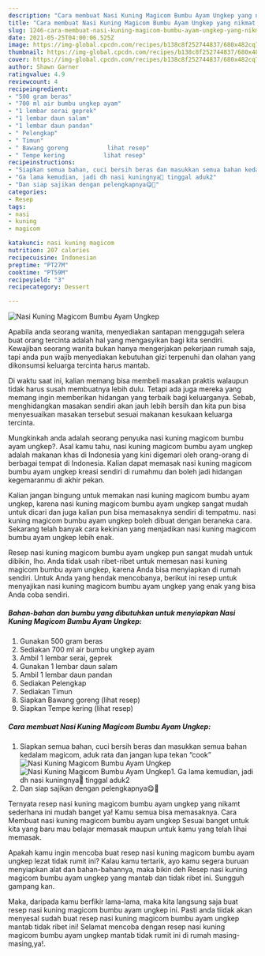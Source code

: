 ```yaml
---
description: "Cara membuat Nasi Kuning Magicom Bumbu Ayam Ungkep yang nikmat Untuk Jualan"
title: "Cara membuat Nasi Kuning Magicom Bumbu Ayam Ungkep yang nikmat Untuk Jualan"
slug: 1246-cara-membuat-nasi-kuning-magicom-bumbu-ayam-ungkep-yang-nikmat-untuk-jualan
date: 2021-05-25T04:00:06.525Z
image: https://img-global.cpcdn.com/recipes/b138c8f252744837/680x482cq70/nasi-kuning-magicom-bumbu-ayam-ungkep-foto-resep-utama.jpg
thumbnail: https://img-global.cpcdn.com/recipes/b138c8f252744837/680x482cq70/nasi-kuning-magicom-bumbu-ayam-ungkep-foto-resep-utama.jpg
cover: https://img-global.cpcdn.com/recipes/b138c8f252744837/680x482cq70/nasi-kuning-magicom-bumbu-ayam-ungkep-foto-resep-utama.jpg
author: Shawn Garner
ratingvalue: 4.9
reviewcount: 4
recipeingredient:
- "500 gram beras"
- "700 ml air bumbu ungkep ayam"
- "1 lembar serai geprek"
- "1 lembar daun salam"
- "1 lembar daun pandan"
- " Pelengkap"
- " Timun"
- " Bawang goreng           lihat resep"
- " Tempe kering           lihat resep"
recipeinstructions:
- "Siapkan semua bahan, cuci bersih beras dan masukkan semua bahan kedalam magicom, aduk rata dan jangan lupa tekan “cook”"
- "Ga lama kemudian, jadi dh nasi kuningnya🥰 tinggal aduk2"
- "Dan siap sajikan dengan pelengkapnya😋🙏"
categories:
- Resep
tags:
- nasi
- kuning
- magicom

katakunci: nasi kuning magicom 
nutrition: 207 calories
recipecuisine: Indonesian
preptime: "PT27M"
cooktime: "PT59M"
recipeyield: "3"
recipecategory: Dessert

---
```



![Nasi Kuning Magicom Bumbu Ayam Ungkep](https://img-global.cpcdn.com/recipes/b138c8f252744837/680x482cq70/nasi-kuning-magicom-bumbu-ayam-ungkep-foto-resep-utama.jpg)

Apabila anda seorang wanita, menyediakan santapan menggugah selera buat orang tercinta adalah hal yang mengasyikan bagi kita sendiri. Kewajiban seorang  wanita bukan hanya mengerjakan pekerjaan rumah saja, tapi anda pun wajib menyediakan kebutuhan gizi terpenuhi dan olahan yang dikonsumsi keluarga tercinta harus mantab.

Di waktu  saat ini, kalian memang bisa membeli masakan praktis walaupun tidak harus susah membuatnya lebih dulu. Tetapi ada juga mereka yang memang ingin memberikan hidangan yang terbaik bagi keluarganya. Sebab, menghidangkan masakan sendiri akan jauh lebih bersih dan kita pun bisa menyesuaikan masakan tersebut sesuai makanan kesukaan keluarga tercinta. 



Mungkinkah anda adalah seorang penyuka nasi kuning magicom bumbu ayam ungkep?. Asal kamu tahu, nasi kuning magicom bumbu ayam ungkep adalah makanan khas di Indonesia yang kini digemari oleh orang-orang di berbagai tempat di Indonesia. Kalian dapat memasak nasi kuning magicom bumbu ayam ungkep kreasi sendiri di rumahmu dan boleh jadi hidangan kegemaranmu di akhir pekan.

Kalian jangan bingung untuk memakan nasi kuning magicom bumbu ayam ungkep, karena nasi kuning magicom bumbu ayam ungkep sangat mudah untuk dicari dan juga kalian pun bisa memasaknya sendiri di tempatmu. nasi kuning magicom bumbu ayam ungkep boleh dibuat dengan beraneka cara. Sekarang telah banyak cara kekinian yang menjadikan nasi kuning magicom bumbu ayam ungkep lebih enak.

Resep nasi kuning magicom bumbu ayam ungkep pun sangat mudah untuk dibikin, lho. Anda tidak usah ribet-ribet untuk memesan nasi kuning magicom bumbu ayam ungkep, karena Anda bisa menyiapkan di rumah sendiri. Untuk Anda yang hendak mencobanya, berikut ini resep untuk menyajikan nasi kuning magicom bumbu ayam ungkep yang enak yang bisa Anda coba sendiri.

<!--inarticleads1-->

##### Bahan-bahan dan bumbu yang dibutuhkan untuk menyiapkan Nasi Kuning Magicom Bumbu Ayam Ungkep:

1. Gunakan 500 gram beras
1. Sediakan 700 ml air bumbu ungkep ayam
1. Ambil 1 lembar serai, geprek
1. Gunakan 1 lembar daun salam
1. Ambil 1 lembar daun pandan
1. Sediakan  Pelengkap
1. Sediakan  Timun
1. Siapkan  Bawang goreng           (lihat resep)
1. Siapkan  Tempe kering           (lihat resep)




<!--inarticleads2-->

##### Cara membuat Nasi Kuning Magicom Bumbu Ayam Ungkep:

1. Siapkan semua bahan, cuci bersih beras dan masukkan semua bahan kedalam magicom, aduk rata dan jangan lupa tekan “cook”
<img src="https://img-global.cpcdn.com/steps/c9a2233694378099/160x128cq70/nasi-kuning-magicom-bumbu-ayam-ungkep-langkah-memasak-1-foto.jpg" alt="Nasi Kuning Magicom Bumbu Ayam Ungkep"><img src="https://img-global.cpcdn.com/steps/7b882e4fc65131a6/160x128cq70/nasi-kuning-magicom-bumbu-ayam-ungkep-langkah-memasak-1-foto.jpg" alt="Nasi Kuning Magicom Bumbu Ayam Ungkep">1. Ga lama kemudian, jadi dh nasi kuningnya🥰 tinggal aduk2
1. Dan siap sajikan dengan pelengkapnya😋🙏




Ternyata resep nasi kuning magicom bumbu ayam ungkep yang nikamt sederhana ini mudah banget ya! Kamu semua bisa memasaknya. Cara Membuat nasi kuning magicom bumbu ayam ungkep Sesuai banget untuk kita yang baru mau belajar memasak maupun untuk kamu yang telah lihai memasak.

Apakah kamu ingin mencoba buat resep nasi kuning magicom bumbu ayam ungkep lezat tidak rumit ini? Kalau kamu tertarik, ayo kamu segera buruan menyiapkan alat dan bahan-bahannya, maka bikin deh Resep nasi kuning magicom bumbu ayam ungkep yang mantab dan tidak ribet ini. Sungguh gampang kan. 

Maka, daripada kamu berfikir lama-lama, maka kita langsung saja buat resep nasi kuning magicom bumbu ayam ungkep ini. Pasti anda tiidak akan menyesal sudah buat resep nasi kuning magicom bumbu ayam ungkep mantab tidak ribet ini! Selamat mencoba dengan resep nasi kuning magicom bumbu ayam ungkep mantab tidak rumit ini di rumah masing-masing,ya!.

